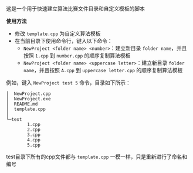 这是一个用于快速建立算法比赛文件目录和自定义模板的脚本

**使用方法**

* 修改 `template.cpp` 为自定义算法模板
* 在当前目录下使用命令行，键入以下命令：
  * `NewProject <folder name> <number>`：建立新目录 `folder name`，并且按照 `1.cpp` 到 `number.cpp` 的顺序复制算法模板
  * `NewProject <folder name> <uppercase letter>`：建立新目录 `folder name`，并且按照 `A.cpp` 到 `uppercase letter.cpp` 的顺序复制算法模板

例如，键入 `NewProject test 5` 命令，目录如下所示：

```
│  NewProject.cpp
│  NewProject.exe
│  README.md
│  template.cpp
│
└─test
        1.cpp
        2.cpp
        3.cpp
        4.cpp
        5.cpp
```

test目录下所有的cpp文件都与 `template.cpp` 一模一样，只是重新进行了命名和编号